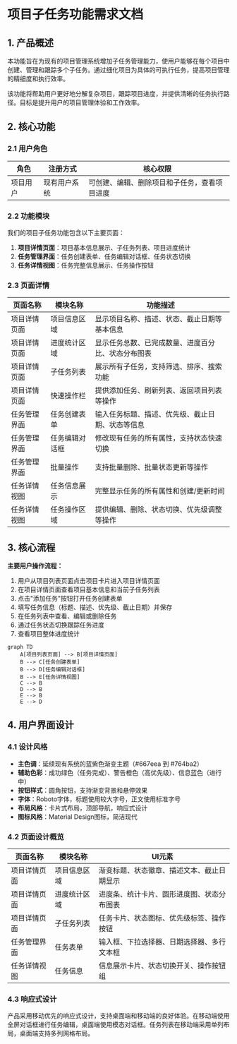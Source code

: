 # 项目子任务功能需求文档

## 1. 产品概述

本功能旨在为现有的项目管理系统增加子任务管理能力，使用户能够在每个项目中创建、管理和跟踪多个子任务。通过细化项目为具体的可执行任务，提高项目管理的精细度和执行效率。

该功能将帮助用户更好地分解复杂项目，跟踪项目进度，并提供清晰的任务执行路径。目标是提升用户的项目管理体验和工作效率。

## 2. 核心功能

### 2.1 用户角色

| 角色 | 注册方式 | 核心权限 |
|------|----------|----------|
| 项目用户 | 现有用户系统 | 可创建、编辑、删除项目和子任务，查看项目进度 |

### 2.2 功能模块

我们的项目子任务功能包含以下主要页面：

1. **项目详情页面**：项目基本信息展示、子任务列表、项目进度统计
2. **任务管理界面**：任务创建表单、任务编辑对话框、任务状态切换
3. **任务详情视图**：任务完整信息展示、任务操作按钮

### 2.3 页面详情

| 页面名称 | 模块名称 | 功能描述 |
|----------|----------|----------|
| 项目详情页面 | 项目信息区域 | 显示项目名称、描述、状态、截止日期等基本信息 |
| 项目详情页面 | 进度统计区域 | 显示任务总数、已完成数量、进度百分比、状态分布图表 |
| 项目详情页面 | 子任务列表 | 展示所有子任务，支持筛选、排序、搜索功能 |
| 项目详情页面 | 快速操作栏 | 提供添加任务、刷新列表、返回项目列表等操作 |
| 任务管理界面 | 任务创建表单 | 输入任务标题、描述、优先级、截止日期、状态等信息 |
| 任务管理界面 | 任务编辑对话框 | 修改现有任务的所有属性，支持状态快速切换 |
| 任务管理界面 | 批量操作 | 支持批量删除、批量状态更新等操作 |
| 任务详情视图 | 任务信息展示 | 完整显示任务的所有属性和创建/更新时间 |
| 任务详情视图 | 任务操作区域 | 提供编辑、删除、状态切换、优先级调整等操作 |

## 3. 核心流程

**主要用户操作流程：**

1. 用户从项目列表页面点击项目卡片进入项目详情页面
2. 在项目详情页面查看项目基本信息和当前子任务列表
3. 点击"添加任务"按钮打开任务创建表单
4. 填写任务信息（标题、描述、优先级、截止日期）并保存
5. 在任务列表中查看、编辑或删除任务
6. 通过任务状态切换跟踪任务进度
7. 查看项目整体进度统计

```mermaid
graph TD
    A[项目列表页面] --> B[项目详情页面]
    B --> C[任务创建表单]
    B --> D[任务编辑对话框]
    B --> E[任务详情视图]
    C --> B
    D --> B
    E --> B
    E --> D
```

## 4. 用户界面设计

### 4.1 设计风格

- **主色调**：延续现有系统的蓝紫色渐变主题（#667eea 到 #764ba2）
- **辅助色彩**：成功绿色（任务完成）、警告橙色（高优先级）、信息蓝色（进行中）
- **按钮样式**：圆角按钮，支持渐变背景和悬停效果
- **字体**：Roboto字体，标题使用较大字号，正文使用标准字号
- **布局风格**：卡片式布局，顶部导航，响应式设计
- **图标风格**：Material Design图标，简洁现代

### 4.2 页面设计概览

| 页面名称 | 模块名称 | UI元素 |
|----------|----------|--------|
| 项目详情页面 | 项目信息区域 | 渐变标题、状态徽章、描述文本、截止日期显示 |
| 项目详情页面 | 进度统计区域 | 进度条、统计卡片、圆形进度图、状态分布图表 |
| 项目详情页面 | 子任务列表 | 任务卡片、状态图标、优先级标签、操作按钮 |
| 任务管理界面 | 任务表单 | 输入框、下拉选择器、日期选择器、多行文本框 |
| 任务详情视图 | 任务信息 | 信息展示卡片、状态切换开关、操作按钮组 |

### 4.3 响应式设计

产品采用移动优先的响应式设计，支持桌面端和移动端的良好体验。在移动端使用全屏对话框进行任务编辑，桌面端使用模态对话框。任务列表在移动端采用单列布局，桌面端支持多列网格布局。